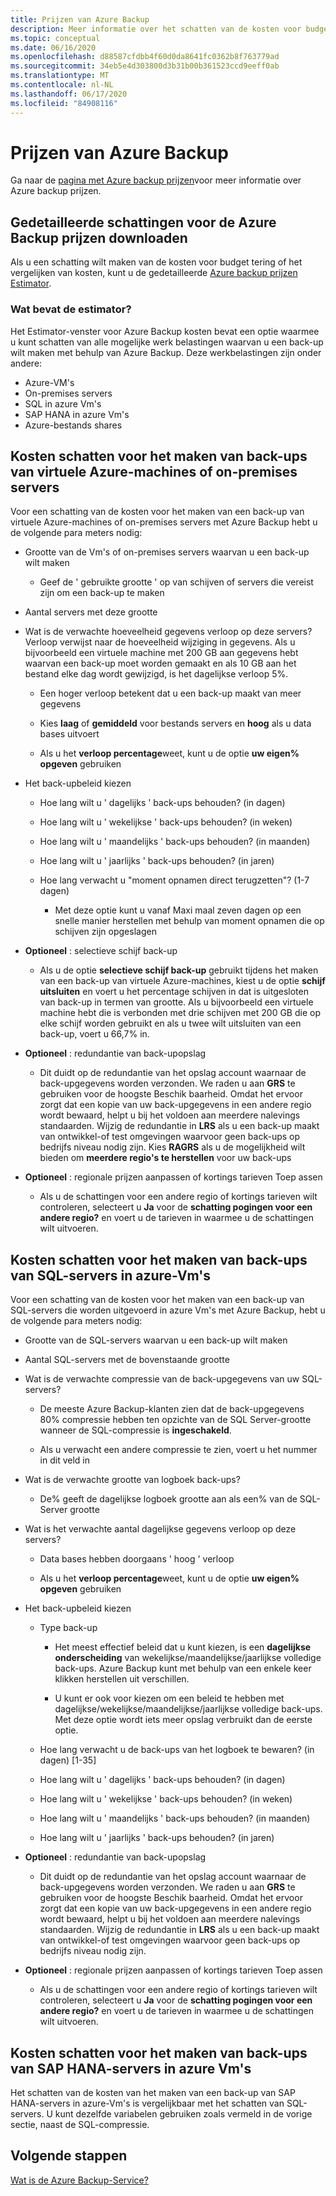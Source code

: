 ```yaml
---
title: Prijzen van Azure Backup
description: Meer informatie over het schatten van de kosten voor budget tering Azure Backup prijzen.
ms.topic: conceptual
ms.date: 06/16/2020
ms.openlocfilehash: d88587cfdbb4f60d0da8641fc0362b8f763779ad
ms.sourcegitcommit: 34eb5e4d303800d3b31b00b361523ccd9eeff0ab
ms.translationtype: MT
ms.contentlocale: nl-NL
ms.lasthandoff: 06/17/2020
ms.locfileid: "84908116"
---
```

# <a name="azure-backup-pricing"></a>Prijzen van Azure Backup

Ga naar de [pagina met Azure backup prijzen](https://azure.microsoft.com/pricing/details/backup/)voor meer informatie over Azure backup prijzen.

## <a name="download-detailed-estimates-for-azure-backup-pricing"></a>Gedetailleerde schattingen voor de Azure Backup prijzen downloaden

Als u een schatting wilt maken van de kosten voor budget tering of het vergelijken van kosten, kunt u de gedetailleerde [Azure backup prijzen Estimator](https://aka.ms/AzureBackupCostEstimates).  

### <a name="what-does-the-estimator-contain"></a>Wat bevat de estimator?

Het Estimator-venster voor Azure Backup kosten bevat een optie waarmee u kunt schatten van alle mogelijke werk belastingen waarvan u een back-up wilt maken met behulp van Azure Backup. Deze werkbelastingen zijn onder andere:

- Azure-VM's
- On-premises servers
- SQL in azure Vm's
- SAP HANA in azure Vm's
- Azure-bestands shares

## <a name="estimate-costs-for-backing-up-azure-vms-or-on-premises-servers"></a>Kosten schatten voor het maken van back-ups van virtuele Azure-machines of on-premises servers

Voor een schatting van de kosten voor het maken van een back-up van virtuele Azure-machines of on-premises servers met Azure Backup hebt u de volgende para meters nodig:

- Grootte van de Vm's of on-premises servers waarvan u een back-up wilt maken
  - Geef de ' gebruikte grootte ' op van schijven of servers die vereist zijn om een back-up te maken

- Aantal servers met deze grootte

- Wat is de verwachte hoeveelheid gegevens verloop op deze servers?<br>
  Verloop verwijst naar de hoeveelheid wijziging in gegevens. Als u bijvoorbeeld een virtuele machine met 200 GB aan gegevens hebt waarvan een back-up moet worden gemaakt en als 10 GB aan het bestand elke dag wordt gewijzigd, is het dagelijkse verloop 5%.

  - Een hoger verloop betekent dat u een back-up maakt van meer gegevens

  - Kies **laag** of **gemiddeld** voor bestands servers en **hoog** als u data bases uitvoert

  - Als u het **verloop percentage**weet, kunt u de optie **uw eigen% opgeven** gebruiken

- Het back-upbeleid kiezen

  - Hoe lang wilt u ' dagelijks ' back-ups behouden? (in dagen)

  - Hoe lang wilt u ' wekelijkse ' back-ups behouden? (in weken)

  - Hoe lang wilt u ' maandelijks ' back-ups behouden? (in maanden)

  - Hoe lang wilt u ' jaarlijks ' back-ups behouden? (in jaren)

  - Hoe lang verwacht u "moment opnamen direct terugzetten"? (1-7 dagen)

    - Met deze optie kunt u vanaf Maxi maal zeven dagen op een snelle manier herstellen met behulp van moment opnamen die op schijven zijn opgeslagen

- **Optioneel** : selectieve schijf back-up

  - Als u de optie **selectieve schijf back-up** gebruikt tijdens het maken van een back-up van virtuele Azure-machines, kiest u de optie **schijf uitsluiten** en voert u het percentage schijven in dat is uitgesloten van back-up in termen van grootte. Als u bijvoorbeeld een virtuele machine hebt die is verbonden met drie schijven met 200 GB die op elke schijf worden gebruikt en als u twee wilt uitsluiten van een back-up, voert u 66,7% in.

- **Optioneel** : redundantie van back-upopslag

  - Dit duidt op de redundantie van het opslag account waarnaar de back-upgegevens worden verzonden. We raden u aan **GRS** te gebruiken voor de hoogste Beschik baarheid. Omdat het ervoor zorgt dat een kopie van uw back-upgegevens in een andere regio wordt bewaard, helpt u bij het voldoen aan meerdere nalevings standaarden. Wijzig de redundantie in **LRS** als u een back-up maakt van ontwikkel-of test omgevingen waarvoor geen back-ups op bedrijfs niveau nodig zijn. Kies **RAGRS** als u de mogelijkheid wilt bieden om **meerdere regio's te herstellen** voor uw back-ups

- **Optioneel** : regionale prijzen aanpassen of kortings tarieven Toep assen

  - Als u de schattingen voor een andere regio of kortings tarieven wilt controleren, selecteert u **Ja** voor de **schatting pogingen voor een andere regio?** en voert u de tarieven in waarmee u de schattingen wilt uitvoeren.

## <a name="estimate-costs-for-backing-up-sql-servers-in-azure-vms"></a>Kosten schatten voor het maken van back-ups van SQL-servers in azure-Vm's

Voor een schatting van de kosten voor het maken van een back-up van SQL-servers die worden uitgevoerd in azure Vm's met Azure Backup, hebt u de volgende para meters nodig:

- Grootte van de SQL-servers waarvan u een back-up wilt maken

- Aantal SQL-servers met de bovenstaande grootte

- Wat is de verwachte compressie van de back-upgegevens van uw SQL-servers?

  - De meeste Azure Backup-klanten zien dat de back-upgegevens 80% compressie hebben ten opzichte van de SQL Server-grootte wanneer de SQL-compressie is **ingeschakeld**.

  - Als u verwacht een andere compressie te zien, voert u het nummer in dit veld in

- Wat is de verwachte grootte van logboek back-ups?

  - De% geeft de dagelijkse logboek grootte aan als een% van de SQL-Server grootte

- Wat is het verwachte aantal dagelijkse gegevens verloop op deze servers?

  - Data bases hebben doorgaans ' hoog ' verloop

  - Als u het **verloop percentage**weet, kunt u de optie **uw eigen% opgeven** gebruiken

- Het back-upbeleid kiezen

  - Type back-up

    - Het meest effectief beleid dat u kunt kiezen, is een **dagelijkse onderscheiding** van wekelijkse/maandelijkse/jaarlijkse volledige back-ups. Azure Backup kunt met behulp van een enkele keer klikken herstellen uit verschillen.

    - U kunt er ook voor kiezen om een beleid te hebben met dagelijkse/wekelijkse/maandelijkse/jaarlijkse volledige back-ups. Met deze optie wordt iets meer opslag verbruikt dan de eerste optie.

  - Hoe lang verwacht u de back-ups van het logboek te bewaren? (in dagen) [1-35]

  - Hoe lang wilt u ' dagelijks ' back-ups behouden? (in dagen)

  - Hoe lang wilt u ' wekelijkse ' back-ups behouden? (in weken)

  - Hoe lang wilt u ' maandelijks ' back-ups behouden? (in maanden)

  - Hoe lang wilt u ' jaarlijks ' back-ups behouden? (in jaren)

- **Optioneel** : redundantie van back-upopslag

  - Dit duidt op de redundantie van het opslag account waarnaar de back-upgegevens worden verzonden. We raden u aan **GRS** te gebruiken voor de hoogste Beschik baarheid. Omdat het ervoor zorgt dat een kopie van uw back-upgegevens in een andere regio wordt bewaard, helpt u bij het voldoen aan meerdere nalevings standaarden. Wijzig de redundantie in **LRS** als u een back-up maakt van ontwikkel-of test omgevingen waarvoor geen back-ups op bedrijfs niveau nodig zijn.

- **Optioneel** : regionale prijzen aanpassen of kortings tarieven Toep assen

  - Als u de schattingen voor een andere regio of kortings tarieven wilt controleren, selecteert u **Ja** voor de **schatting pogingen voor een andere regio?** en voert u de tarieven in waarmee u de schattingen wilt uitvoeren.

## <a name="estimate-costs-for-backing-up-sap-hana-servers-in-azure-vms"></a>Kosten schatten voor het maken van back-ups van SAP HANA-servers in azure Vm's

Het schatten van de kosten van het maken van een back-up van SAP HANA-servers in azure-Vm's is vergelijkbaar met het schatten van SQL-servers. U kunt dezelfde variabelen gebruiken zoals vermeld in de vorige sectie, naast de SQL-compressie.

## <a name="next-steps"></a>Volgende stappen

[Wat is de Azure Backup-Service?](backup-overview.md)
